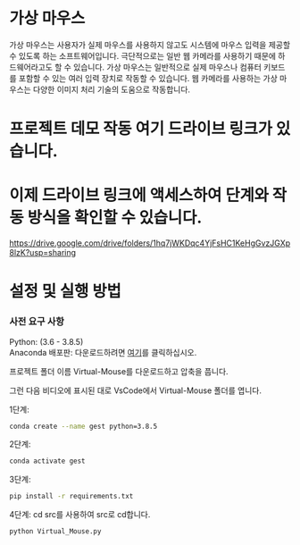 # 가상 마우스

가상 마우스는 사용자가 실제 마우스를 사용하지 않고도 시스템에 마우스 입력을 제공할 수 있도록 하는 소프트웨어입니다. 극단적으로는 일반 웹 카메라를 사용하기 때문에 하드웨어라고도 할 수 있습니다. 가상 마우스는 일반적으로 실제 마우스나 컴퓨터 키보드를 포함할 수 있는 여러 입력 장치로 작동할 수 있습니다. 웹 카메라를 사용하는 가상 마우스는 다양한 이미지 처리 기술의 도움으로 작동합니다.

# 프로젝트 데모 작동 여기 드라이브 링크가 있습니다.
# 이제 드라이브 링크에 액세스하여 단계와 작동 방식을 확인할 수 있습니다.

https://drive.google.com/drive/folders/1hq7jWKDqc4YjFsHC1KeHgGvzJGXp8lzK?usp=sharing



# 설정 및 실행 방법

  ### 사전 요구 사항

  Python: (3.6 - 3.8.5)<br>
  Anaconda 배포판: 다운로드하려면 [여기](https://www.anaconda.com/products/individual)를 클릭하십시오.

  프로젝트 폴더 이름 Virtual-Mouse를 다운로드하고 압축을 풉니다.<br>

  그런 다음 비디오에 표시된 대로 VsCode에서 Virtual-Mouse 폴더를 엽니다.

  1단계:
  ```bash
  conda create --name gest python=3.8.5
  ```

  2단계:
  ```bash
  conda activate gest
  ```

  3단계:
  ```bash
  pip install -r requirements.txt
  ```

  4단계:
  cd src를 사용하여 src로 cd합니다.
  ```bash
  python Virtual_Mouse.py
  ```

